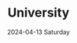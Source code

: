 ---
date:
- 2024-04-13 Saturday
layout: list
title: University
tags:
categories:
lastMod: 2024-06-11
---